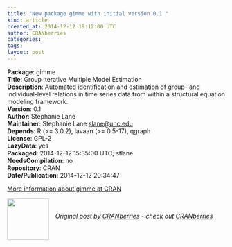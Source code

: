 ```yaml
---
title: "New package gimme with initial version 0.1 "
kind: article
created_at: 2014-12-12 19:12:00 UTC
author: CRANberries
categories: 
tags: 
layout: post
---
```

<strong>Package</strong>: gimme<br>
<strong>Title</strong>: Group Iterative Multiple Model Estimation<br>
<strong>Description</strong>: Automated identification and estimation of group- and
individual-level relations in time series data from within a structural
equation modeling framework.<br>
<strong>Version</strong>: 0.1<br>
<strong>Author</strong>: Stephanie Lane<br>
<strong>Maintainer</strong>: Stephanie Lane <slane@unc.edu><br>
<strong>Depends</strong>: R (>= 3.0.2), lavaan (>= 0.5-17), qgraph<br>
<strong>License</strong>: GPL-2<br>
<strong>LazyData</strong>: yes<br>
<strong>Packaged</strong>: 2014-12-12 15:35:00 UTC; stlane<br>
<strong>NeedsCompilation</strong>: no<br>
<strong>Repository</strong>: CRAN<br>
<strong>Date/Publication</strong>: 2014-12-12 20:34:47<br>

<p>
<a href="http://cran.r-project.org/web/packages/gimme/index.html">More information about gimme at CRAN</a><div class="author">
  <img src="" style="width: 96px; height: 96;">
  <span style="position: absolute; padding: 32px 15px;">
    <i>Original post by <a href="http://twitter.com/">CRANberries</a> - check out <a href="http://dirk.eddelbuettel.com/cranberries">CRANberries   </a></i>
  </span>
</div>
